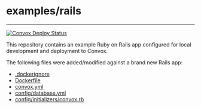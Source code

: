 # examples/rails
<hr>
<a href="https://github.com/convox-examples/rails/actions"><img alt="Convox Deploy Status" src="https://github.com/convox-examples/rails/workflows/Convox%20Deploy/badge.svg"></a>
<br>

This repository contains an example Ruby on Rails app configured for local development and deployment to Convox.

The following files were added/modified against a brand new Rails app:

* [.dockerignore](.dockerignore)
* [Dockerfile](Dockerfile)
* [convox.yml](convox.yml)
* [config/database.yml](config/database.yml)
* [config/initializers/convox.rb](config/initializers/convox.rb)

